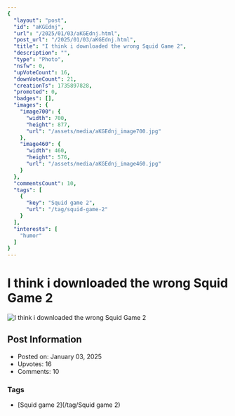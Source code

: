 ```yaml
---
{
  "layout": "post",
  "id": "aKGEdnj",
  "url": "/2025/01/03/aKGEdnj.html",
  "post_url": "/2025/01/03/aKGEdnj.html",
  "title": "I think i downloaded the wrong Squid Game 2",
  "description": "",
  "type": "Photo",
  "nsfw": 0,
  "upVoteCount": 16,
  "downVoteCount": 21,
  "creationTs": 1735897828,
  "promoted": 0,
  "badges": [],
  "images": {
    "image700": {
      "width": 700,
      "height": 877,
      "url": "/assets/media/aKGEdnj_image700.jpg"
    },
    "image460": {
      "width": 460,
      "height": 576,
      "url": "/assets/media/aKGEdnj_image460.jpg"
    }
  },
  "commentsCount": 10,
  "tags": [
    {
      "key": "Squid game 2",
      "url": "/tag/squid-game-2"
    }
  ],
  "interests": [
    "humor"
  ]
}
---
```


# I think i downloaded the wrong Squid Game 2

![I think i downloaded the wrong Squid Game 2](/assets/media/aKGEdnj_image700.jpg)

## Post Information

- Posted on: January 03, 2025
- Upvotes: 16
- Comments: 10

### Tags

- [Squid game 2](/tag/Squid game 2)
